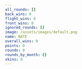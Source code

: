 ```yaml
---
all_rounds: []
back_wins: 0
flight_wins: 0
front_wins: 0
ignored_rounds: []
image: /assets/images/default.png
name: NATE
overall_wins: 0
points: 0
rounds: 0
rounds_by_month: {}
skins: 0
---
```

